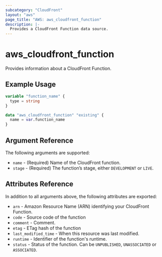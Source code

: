 ```yaml
---
subcategory: "CloudFront"
layout: "aws"
page_title: "AWS: aws_cloudfront_function"
description: |-
  Provides a CloudFront Function data source.
---
```


# aws_cloudfront_function

Provides information about a CloudFront Function.

## Example Usage

```terraform
variable "function_name" {
  type = string
}

data "aws_cloudfront_function" "existing" {
  name = var.function_name
}
```

## Argument Reference

The following arguments are supported:

* `name` - (Required) Name of the CloudFront function.
* `stage` - (Required) The function’s stage, either `DEVELOPMENT` or `LIVE`.

## Attributes Reference

In addition to all arguments above, the following attributes are exported:

* `arn` - Amazon Resource Name (ARN) identifying your CloudFront Function.
* `code` - Source code of the function
* `comment` - Comment.
* `etag` - ETag hash of the function
* `last_modified_time` - When this resource was last modified.
* `runtime` - Identifier of the function's runtime.
* `status` - Status of the function. Can be `UNPUBLISHED`, `UNASSOCIATED` or `ASSOCIATED`.
